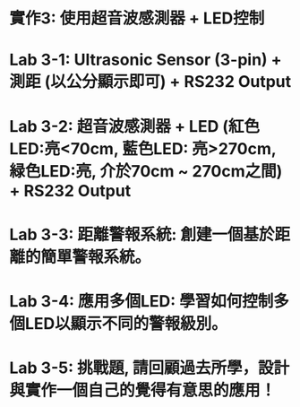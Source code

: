#  實作3: 使用超音波感測器 + LED控制

# Lab 3-1: Ultrasonic Sensor (3-pin) + 測距 (以公分顯示即可) + RS232 Output

# Lab 3-2: 超音波感測器 + LED (紅色LED:亮<70cm, 藍色LED: 亮>270cm, 緑色LED:亮, 介於70cm ~ 270cm之間) + RS232 Output

# Lab 3-3: 距離警報系統: 創建一個基於距離的簡單警報系統。

# Lab 3-4: 應用多個LED: 學習如何控制多個LED以顯示不同的警報級別。

# Lab 3-5: 挑戰題, 請回顧過去所學，設計與實作一個自己的覺得有意思的應用！
